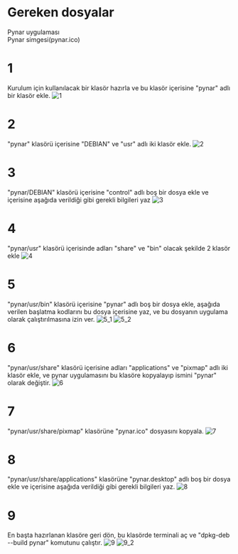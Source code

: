 # Gereken dosyalar
Pynar uygulaması
<br>
Pynar simgesi(pynar.ico)

# 1
Kurulum için kullanılacak bir klasör hazırla ve bu klasör içerisine "pynar" adlı bir klasör ekle.
![1](https://user-images.githubusercontent.com/43936380/116034719-71271e80-a66c-11eb-98e1-acdd0620164f.png)

# 2
"pynar" klasörü içerisine "DEBIAN" ve "usr" adlı iki klasör ekle.
![2](https://user-images.githubusercontent.com/43936380/116034723-74220f00-a66c-11eb-94d3-2c2128a605f1.png)

# 3
"pynar/DEBIAN" klasörü içerisine "control" adlı boş bir dosya ekle ve içerisine aşağıda verildiği gibi gerekli bilgileri yaz
![3](https://user-images.githubusercontent.com/43936380/116034741-7e440d80-a66c-11eb-85a2-ce45beb9070c.png)

# 4
"pynar/usr" klasörü içerisinde adları "share" ve "bin" olacak şekilde 2 klasör ekle
![4](https://user-images.githubusercontent.com/43936380/116034748-800dd100-a66c-11eb-9528-1d7b6795306e.png)

# 5
"pynar/usr/bin" klasörü içerisine "pynar" adlı boş bir dosya ekle, aşağıda verilen başlatma kodlarını bu dosya içerisine yaz, ve bu dosyanın uygulama olarak çalıştırılmasına izin ver.
![5_1](https://user-images.githubusercontent.com/43936380/116034753-82702b00-a66c-11eb-9000-4b7922421b18.png)
![5_2](https://user-images.githubusercontent.com/43936380/116034760-8439ee80-a66c-11eb-8cfd-046ef6fd8d93.png)

# 6
"pynar/usr/share" klasörü içerisine adları "applications" ve "pixmap" adlı iki klasör ekle, ve pynar uygulamasını bu klasöre kopyalayıp ismini "pynar" olarak değiştir.
![6](https://user-images.githubusercontent.com/43936380/116034767-869c4880-a66c-11eb-9850-f84c489dffed.png)

# 7
"pynar/usr/share/pixmap" klasörüne "pynar.ico" dosyasını kopyala.
![7](https://user-images.githubusercontent.com/43936380/116034778-89973900-a66c-11eb-9244-72a3e08aa6b3.png)

# 8
"pynar/usr/share/applications" klasörüne "pynar.desktop" adlı boş bir dosya ekle ve içerisine aşağıda verildiği gibi gerekli bilgileri yaz.
![8](https://user-images.githubusercontent.com/43936380/116034785-8c922980-a66c-11eb-8395-b8804ff5c0da.png)

# 9
En başta hazırlanan klasöre geri dön, bu klasörde terminali aç ve "dpkg-deb --build pynar" komutunu çalıştır.
![9](https://user-images.githubusercontent.com/43936380/116034792-8ef48380-a66c-11eb-8d4b-7c21f422db2b.png)
![9_2](https://user-images.githubusercontent.com/43936380/116034798-9156dd80-a66c-11eb-9ff2-c42ce1e07040.png)
